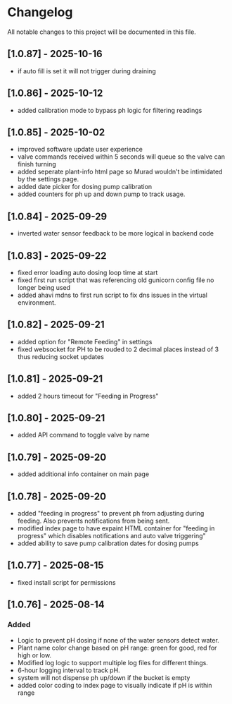 # Changelog

All notable changes to this project will be documented in this file.

## [1.0.87] - 2025-10-16
- if auto fill is set it will not trigger during draining

## [1.0.86] - 2025-10-12
- added calibration mode to bypass ph logic for filtering readings

## [1.0.85] - 2025-10-02
- improved software update user experience
- valve commands received within 5 seconds will queue so the valve can finish turning
- added seperate plant-info html page so Murad wouldn't be intimidated by the settings page.
- added date picker for dosing pump calibration
- added counters for ph up and down pump to track usage.

## [1.0.84] - 2025-09-29
- inverted water sensor feedback to be more logical in backend code

## [1.0.83] - 2025-09-22
- fixed error loading auto dosing loop time at start
- fixed first run script that was referencing old gunicorn config file no longer being used
- added ahavi mdns to first run script to fix dns issues in the virtual environment.

## [1.0.82] - 2025-09-21
- added option for "Remote Feeding" in settings
- fixed websocket for PH to be rouded to 2 decimal places instead of 3 thus reducing socket updates

## [1.0.81] - 2025-09-21
- added 2 hours timeout for "Feeding in Progress"

## [1.0.80] - 2025-09-21
- added API command to toggle valve by name

## [1.0.79] - 2025-09-20
- added additional info container on main page

## [1.0.78] - 2025-09-20
- added "feeding in progress" to prevent ph from adjusting during feeding. Also prevents notifications from being sent.
- modified index page to have expaint HTML container for "feeding in progress" which disables notifications and auto valve triggering"
- added ability to save pump calibration dates for dosing pumps

## [1.0.77] - 2025-08-15
- fixed install script for permissions

## [1.0.76] - 2025-08-14

### Added
- Logic to prevent pH dosing if none of the water sensors detect water.
- Plant name color change based on pH range: green for good, red for high or low.
- Modified log logic to support multiple log files for different things.
- 6-hour logging interval to track pH.
- system will not dispense ph up/down if the bucket is empty
- added color coding to index page to visually indicate if pH is within range
